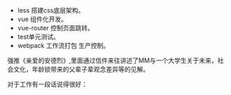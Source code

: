* less 搭建css底层架构。
* vue 组件化开发。
* vue-router 控制页面跳转。
* test单元测试。
* webpack 工作流打包 生产控制。



强推《亲爱的安德烈》,里面通过信件来往讲述了MM与一个大学生关于未来，社会文化，年龄锁带来的父辈子辈观念差异等的见解。

对于工作有一段话说得很好：